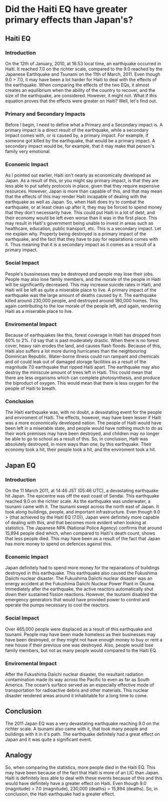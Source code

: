 # Did the Haiti EQ have greater primary effects than Japan's?
## Haiti EQ
### Introduction
On the 12th of January, 2010, at 16:53 local time, an earthquake occurred in Haiti. It reached 7.0 on the richter scale, compared to the 9.0 reached by the Japanese Earthquake and Tsunami on the 11th of March, 2011. Even though 9.0 > 7.0, it may have been a lot harder for Haiti to deal with the effects of the earthquake. When comparing the effects of the two EQs, it almost creates an equilibrium when the ability of the country to recover, and the size of the earthquake, are considered. However, it might not. What if this equation proves that the effects were greater on Haiti? Well, let's find out.
### Primary and Secondary Impacts
Before I begin, I need to define what a Primary and a Secondary impact is. A primary impact is a direct result of the earthquake, while a secondary impact comes with, or is caused by, a primary impact. For example, if someone got killed by the earthquake, that would be a primary impact. A secondary impact would be, for example, that it may make that person's family very emotional.
### Economic Impact
As I pointed out earlier, Haiti isn't nearly as economically developed as Japan. As a result of this, or you might say primary impact, is that they are less able to put safety protocols in place, given that they require expensive resources. However, Japan is more than capable of this, and that may mean that the effects of this may render Haiti incapable of dealing with the earthquake as well as Japan. So, when Haiti does try to combat the earthquake, or at least clean up after it, they may be forced to spend money that they don't necessarily have. This could put Haiti in a lot of debt, and their economy would be left even worse than it was in the first place. This may result in Haiti's government being unable to invest in areas such as healthcare, education, public transport, etc. This is a secondary impact. Let me explain why. Property being destroyed is a primary impact of the earthquake, and the fact that they have to pay for repairations comes with it. Thus meaning that it is a secondary impact as it comes as a result of a primary impact.
### Social Impact
People's bussinesses may be destroyed and people may lose their jobs. People may also lose family members, and the morale of the people in Haiti will be significantly decreased. This may increase suicide rates in Haiti, and Haiti will be left as quite a miserable place to live. A primary impact of the earthquake was the large amount of deaths caused by it. The earthquake killed around 230,000 people, and destroyed around 180,000 homes. This again contributing to the low morale of the people left, and again, rendering Haiti as a miserable place to live.
### Enviromental Impact
Because of earthquakes like this, forest coverage in Haiti has dropped from 60% to 2%. I'd say that is past moderately drastic. When there is no forest cover, heavy rain erodes the land, and causes flash floods. Because of this, Haiti also suffers a lot more during hurricanes than the neighbouring Dominican Republic. Water-borne illness could run rampant and chemicals and oil could leak out of damaged storage facilities as a result of the magnitude 7.0 earthquake that ripped Haiti apart. The earthquake may also destroy the miniscule amount of trees left in Haiti. This could mean that there are less organisms which can complete photosynthesis, and produce the biproduct of oxygen. This would mean that there is less oxygen for the people of Haiti to breath.
### Conclusion
The Haiti earthquake was, with no doubt, a devastating event for the people and enviroment of Haiti. The effects, however, may have been lesser if Haiti was a more economically developed nation. The people of Haiti would have been left in a miserable state, and people would have nothing much to do as their work premises may have been destroyed, and children may no longer be able to go to school as a result of this. So, in conclusion, Haiti was absolutely destroyed, in more ways than one, by this earthquake. Their economy took a hit, their people took a hit, and the enviroment took a hit.
## Japan EQ
### Introduction
On the 11 March 2011, at 14:46 JST (05:46 UTC), a devastating earthquake hit Japan. The epicentre was off the east coast of Sendai. This earthquake reached 9.0 on the richter scale. As the earthquake was underwater, a tsunami came with it. The tsunami swept across the north east of Japan. It took along buildings, people, and important infrastructure. Even though 9.0 > {that achieved by the Haiti EQ (7.0)}, Japan were definitely more capable of dealing with this, and that becomes more evident when looking at statistics. The Japanese NPA (National Police Agency) confirms that around 15,894 people died which, when compared to Haiti's death count, shows that less people died. This may have been as a result of the fact that Japan has more money to spend on defences against this.
### Economic Impact
Japan definitely had to spend more money for the repairations of buildings destroyed in this earthquake. This earthquake also caused the Fukushima Daiichi nuclear disaster. The Fukushima Daiichi nuclear disaster was an energy accident at the Fukushima Daiichi Nuclear Power Plant in Ōkuma. Immediately after the earthquake, the active reactors automatically shut down their sustained fission reactions. However, the tsunami disabled the emergency generators that would have provided power to control and operate the pumps necessary to cool the reactors.
### Social Impact
Over 465,000 people were displaced as a result of this earthquake and tsunami. People may have been made homeless as their businesses may have been destroyed, or they might not have enough money to buy or rent a new house if their previous one was destroyed. Also, people would lose family members, but not as many  people would compared to the Haiti EQ.
### Enviromental Impact
After the Fukushima Daiichi nuclear disaster, the resultant radiation contamination made its way across the Pacific to even as far as South America. The ocean’s surface served as an especially effective mode of transportation for radioactive debris and other materials. This nuclear disaster rendered areas around it inhabitable for a long time to come.
## Conclusion
The 2011 Japan EQ was a very devastating earthquake reaching 9.0 on the richter scale. A tsunami also came with it, that took many people and buildings with it in it's path. The earthquake definitely had a great effect on Japan and it was quite a significant event.
## Analogy
So, when comparing the statistics, more people died in the Haiti EQ. This may have been because of the fact that Haiti is more of an LIC than Japan. Haiti is definitely less able to deal with these events because of this and this would have definitely have a greater effect on Haiti. Even though 9.0 (magnitude) > 7.0 (magnitude), 230,000 (deaths) > 15,894 (deaths). So, in conclusion, the Haiti earthquake had a greater effect.